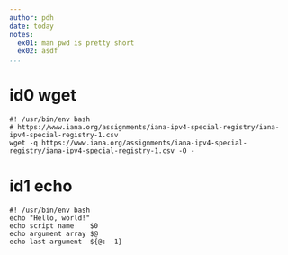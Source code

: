 ```yaml
---
author: pdh
date: today
notes:
  ex01: man pwd is pretty short
  ex02: asdf
...
```


# id0 wget

```{#id0 .stitch exe=yes log=debug inc="cbx:fcb cbx out out:fcb out!csv, out!csv:fcb err one"}
#! /usr/bin/env bash
# https://www.iana.org/assignments/iana-ipv4-special-registry/iana-ipv4-special-registry-1.csv
wget -q https://www.iana.org/assignments/iana-ipv4-special-registry/iana-ipv4-special-registry-1.csv -O -
```

# id1 echo

```{#id1 .stitch exe=yes cfg=missing arg="cli args here" inc="out:fcb"}
#! /usr/bin/env bash
echo "Hello, world!"
echo script name    $0
echo argument array $@
echo last argument  ${@: -1}
```
